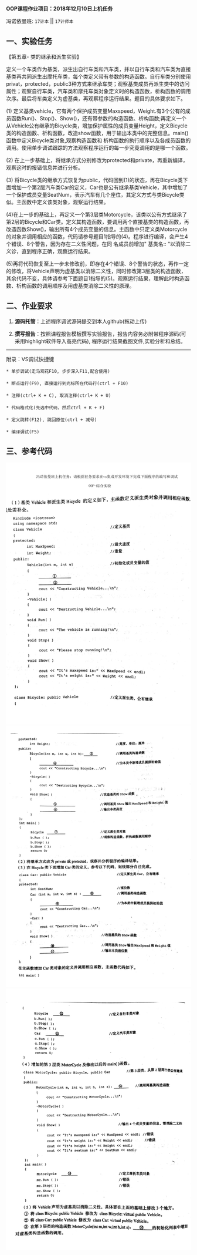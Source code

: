 **OOP课程作业项目：2018年12月10日上机任务**

冯诺依曼班: `17计本`  || `17计师本`


## 一、实验任务

【第五章- 类的继承和派生实验】

定义一个车类作为基类，派生出自行车类和汽车类，并以自行车类和汽车类为直接基类再共同派生出摩托车类，每个类定义带有参数的构造函数。自行车类分别使用privat，protected，public3种方式来继承车类；观察基类成员再派生类中的访问属性；观察自行车类，汽车类和摩托车类对象定义时的构造函数，析构函数的调用次序。最后将车类定义为虚基类，再观察程序运行结果。题目的具体要求如下。

(1) 定义基类vehicle，它有两个保护成员变量Maxspeed，Weight.有3个公有的成员函数Run()、Stop()、Show()，还有带参数的构造函数、析构函数;再定义一个从Vehicle公有继承的Bicycle类，增加保护属性的成员变量Height，定义Bicycle类的构造函数、析构函数，改造show函数，用于输出本类中的完整信息。main()函数中定义Bicycle类对象,观察构造函数和
析构函数的执行顺序以及各成员函数的调用。使用单步调试跟踪的方法观察程序运行的每一步究竟调用的是哪一个函数。

(2) 在上一步基础上，将继承方式分别修改为protected和private，再重新编译，观察这时的报错信息并进行分析。

(3) 将Bicycle类的继承方式恢复为public，代码回到(1)的状态，再在Bicycle类下面增加一个第2层汽车类Car的定义，Car也是公有继承基类Vehicle，其中增加了一个保护成员变量SeatNum，表示汽车有几个座位，其定义方式与类Bicycle类似。主函数中定义该类对象，观察运行结果。

(4)在上一步的基础上，再定义一个第3层类Motorcycle，该类以公有方式继承了第2层的Bicycle和Car类。定义其构造函数，要调用两个直接基类的构造函数，再改造函数Show()，输出所有4个成员变量的信息。主函数中只定义类Motorcycle的对象并调用相应的函数，代码请参号题目1指导的(4)。程序进行编译，会产生4个错误、8个警告，因为存在二义性问题，在同
名成员前增加" 基类名:: "以消除二义诊，直到程序正确，观察运行结果。

(5)再将代码恢复至上一步未修改前，即存在4个错误、8个警告的状态，再作一定的修改，将Vehicle声明为虚基类以消除二义性，同时修改第3层类的构造函数，其余代码不变，具体请参考下面题目1指导的(5)。观察运行结果，理解此时构造函数、析构函数的调用顺序及用虚基类消除二义性的原理。

   

## 二、作业要求

1. **源码托管**：上述程序调试源码提交到本人github(拖动上传)


2. **撰写报告**：按照课程报告模板撰写实验报告，报告内容务必附带程序源码(可采用highlight软件导入高亮代码), 程序运行结果截图文件,实验分析和总结。

---

附录：VS调试快捷键

   ```  
   * 单步调试(走马观花F10, 步步深入F11,配合使用) 
   
   * 断点运行(F9), 直接运行到光标所在代码行(ctrl + F10)
   
   * 注释(ctrl+ K + C), 取消注释(ctrl+ K + U)
   
   * 代码格式化(先选中代码，然后ctrl + K + F)
   
   * 定义跳转(F12), 跳回原位(ctrl + 减号)
   
   * 编译调试(F5) 
   ```
   
   ## 三、参考代码
   
   ![image](https://github.com/tsingke/Homework_Neumann/blob/master/%E3%80%90%E4%BD%9C%E4%B8%9A%E4%BB%BB%E5%8A%A1%E3%80%91/%E5%AE%9E%E9%AA%8C8%EF%BC%9A%E4%BB%BB%E5%8A%A1%E8%A6%81%E6%B1%82-12.13/SourceCode/code_1.png)
    ![image](https://github.com/tsingke/Homework_Neumann/blob/master/%E3%80%90%E4%BD%9C%E4%B8%9A%E4%BB%BB%E5%8A%A1%E3%80%91/%E5%AE%9E%E9%AA%8C8%EF%BC%9A%E4%BB%BB%E5%8A%A1%E8%A6%81%E6%B1%82-12.13/SourceCode/code_2.png)
     ![image](https://github.com/tsingke/Homework_Neumann/blob/master/%E3%80%90%E4%BD%9C%E4%B8%9A%E4%BB%BB%E5%8A%A1%E3%80%91/%E5%AE%9E%E9%AA%8C8%EF%BC%9A%E4%BB%BB%E5%8A%A1%E8%A6%81%E6%B1%82-12.13/SourceCode/code_3.png)









